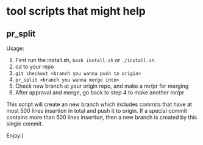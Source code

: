 # tool scripts that might help

## pr_split
Usage:
1. First run the install.sh, `bash install.sh` or `./install.sh`. 
2. cd to your repo
3. `git checkout <branch you wanna push to origin>`
4. `pr_split <branch you wanna merge into>`
5. Check new branch at your origin repo, and make a mr/pr for merging
6. After approval and merge, go back to step 4 to make another mr/pr

This script will create an new branch which includes commits that have at most 500 lines insertion in total and push it to origin.
If a special commit contains more than 500 lines insertion, then a new branch is created by this single commit.

Enjoy:)
